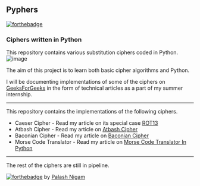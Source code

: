## Pyphers
[![forthebadge](http://forthebadge.com/images/badges/made-with-python.svg)](http://forthebadge.com)
### Ciphers written in Python
This repository contains various substitution ciphers coded in Python.
![image](https://raw.githubusercontent.com/palash25/pyphers/master/assets/img.jpg)


The aim of this project is to learn both basic cipher algorithms and Python.

I will be documenting implementations of some of the ciphers on [GeeksForGeeks](http://www.geeksforgeeks.org/) in the form of technical articles as a part of my summer internship.

---
This repository contains the implementations of the following ciphers.
* Caeser Cipher - Read my article on its special case [ROT13](http://www.geeksforgeeks.org/rot13-cipher/)
* Atbash Cipher - Read my article on [Atbash Cipher](http://www.geeksforgeeks.org/implementing-atbash-cipher/)
* Baconian Cipher - Read my article on [Baconian Cipher](http://www.geeksforgeeks.org/baconian-cipher/)
* Morse Code Translator - Read my article on [Morse Code Translator In Python](http://www.geeksforgeeks.org/morse-code-translator-python/)

-----
The rest of the ciphers are still in pipeline.


[![forthebadge](http://forthebadge.com/images/badges/built-with-love.svg)](http://forthebadge.com) by [Palash Nigam](https://github.com/palash25/)
